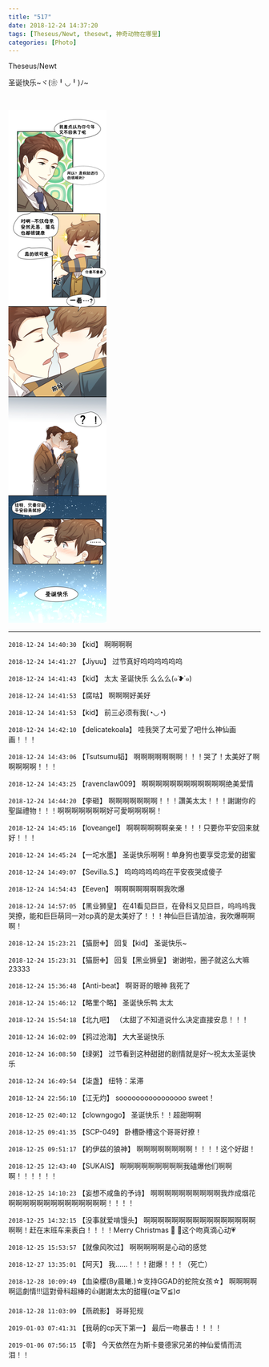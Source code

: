 ```yaml
---
title: "517"
date: 2018-12-24 14:37:20
tags: [Theseus/Newt, thesewt, 神奇动物在哪里]
categories: [Photo]
---
```


<p>Theseus/Newt<br /></p> 
<p>圣诞快乐~ヾ(❀╹◡╹)ﾉ~</p> 
<p><br /></p>

![](https://raw.githubusercontent.com/alicewish/meowchain247/master/img_cVZNdzJtQk9JV2VXTmZqdFRiQTljTzNESXlnaStrbjlrQjVXalNYL3RNem8yTkJlcFNzeGlRPT0.jpg)

---

`2018-12-24 14:40:30` 【kid】 啊啊啊啊

`2018-12-24 14:41:27` 【Jiyuu】 过节真好呜呜呜呜呜呜

`2018-12-24 14:41:43` 【kid】 太太 圣诞快乐 么么么(๑˙❥˙๑)

`2018-12-24 14:41:53` 【腐咕】 啊啊啊好美好

`2018-12-24 14:41:53` 【kid】 前三必须有我(◔◡◔)

`2018-12-24 14:42:10` 【delicatekoala】 哇我哭了太可爱了吧什么神仙画画！！！

`2018-12-24 14:43:06` 【Tsutsumu韬】 啊啊啊啊啊啊啊！！！哭了！太美好了啊啊啊啊啊！！！

`2018-12-24 14:43:25` 【ravenclaw009】 啊啊啊啊啊啊啊啊啊啊啊啊绝美爱情

`2018-12-24 14:44:20` 【李砸】 啊啊啊啊啊啊啊！！！讚美太太！！！謝謝你的聖誕禮物！！！啊啊啊啊啊啊啊好可愛啊啊啊啊！

`2018-12-24 14:45:16` 【loveangel】 啊啊啊啊啊啊亲亲！！！只要你平安回来就好！！！

`2018-12-24 14:45:24` 【一坨水墨】 圣诞快乐啊啊！单身狗也要享受恋爱的甜蜜

`2018-12-24 14:49:07` 【Sevilla.S.】 呜呜呜呜呜呜在平安夜哭成傻子

`2018-12-24 14:54:43` 【Eeven】 啊啊啊啊啊啊啊我吹爆

`2018-12-24 14:57:05` 【黑业狮皇】 在41看见巨巨，在骨科又见巨巨，呜呜呜我哭撩，能和巨巨萌同一对cp真的是太美好了！！！神仙巨巨请加油，我吹爆啊啊啊！

`2018-12-24 15:23:21` 【猫厨✙】 回复【kid】 圣诞快乐~

`2018-12-24 15:23:31` 【猫厨✙】 回复【黑业狮皇】 谢谢啦，圈子就这么大嘛23333

`2018-12-24 15:36:48` 【Anti-beat】 啊哥哥的眼神 我死了

`2018-12-24 15:46:12` 【略里个略】 圣诞快乐鸭 太太

`2018-12-24 15:54:18` 【北九吧】 （太甜了不知道说什么决定直接安息！！！

`2018-12-24 16:02:09` 【鸦过沧海】 大大圣诞快乐

`2018-12-24 16:08:50` 【绿粥】 过节看到这种甜甜的剧情就是好～祝太太圣诞快乐

`2018-12-24 16:49:54` 【柒盏】 纽特：呆滞

`2018-12-24 22:56:10` 【江无灼】 soooooooooooooooo sweet！

`2018-12-25 02:40:12` 【clowngogo】 圣诞快乐！！超甜啊啊

`2018-12-25 09:41:35` 【SCP-049】 卧槽卧槽这个哥哥好撩！

`2018-12-25 09:51:17` 【約伊兹的狼神】 啊啊啊啊啊啊啊啊！！！！这个好甜！

`2018-12-25 12:43:40` 【SUKAIS】 啊啊啊啊啊啊啊啊啊我磕爆他们啊啊啊！！！！！！

`2018-12-25 14:10:23` 【妄想不咸鱼的予诗】 啊啊啊啊啊啊啊啊啊啊我炸成烟花啊啊啊啊啊啊啊啊啊啊啊啊啊啊！！！！

`2018-12-25 14:32:15` 【没事就爱啃馒头】 啊啊啊啊啊啊啊啊啊啊啊啊啊啊啊啊啊啊！赶在末班车来表白！！！！Merry Christmas 🎄 🍎这个吻真滴心动💗

`2018-12-25 15:53:57` 【就像风吹过】 啊啊啊啊啊是心动的感觉

`2018-12-27 13:35:01` 【阿灭】 我……！！！甜爆！！！（死亡）

`2018-12-28 10:09:49` 【血染櫻(By晨曦.)☆支持GGAD的蛇院女孩☆】 啊啊啊啊啊這劇情!!!這對骨科超棒的👍謝謝太太的甜糧(σ≧▽≦)σ

`2018-12-28 11:03:09` 【燕疏影】 哥哥犯规

`2019-01-03 07:41:31` 【我萌的cp天下第一】 最后一吻暴击！！！！

`2019-01-06 07:56:15` 【零】 今天依然在为斯卡曼德家兄弟的神仙爱情而流泪！！
